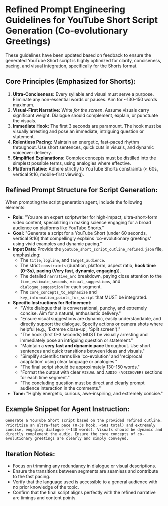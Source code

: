 # Refined Prompt Engineering Guidelines for YouTube Short Script Generation (Co-evolutionary Greetings)

These guidelines have been updated based on feedback to ensure the generated YouTube Short script is highly optimized for clarity, conciseness, pacing, and visual integration, specifically for the Shorts format.

## Core Principles (Emphasized for Shorts):

1.  **Ultra-Conciseness:** Every syllable and visual must serve a purpose. Eliminate any non-essential words or pauses. Aim for ~130-150 words maximum.
2.  **Visual-First Narrative:** Write *for the screen*. Assume visuals carry significant weight. Dialogue should complement, explain, or punctuate the visuals.
3.  **Immediate Hook:** The first 3 seconds are paramount. The hook must be visually arresting and pose an immediate, intriguing question or statement.
4.  **Relentless Pacing:** Maintain an energetic, fast-paced rhythm throughout. Use short sentences, quick cuts in visuals, and dynamic voiceover delivery.
5.  **Simplified Explanations:** Complex concepts must be distilled into the simplest possible terms, using analogies where effective.
6.  **Platform Native:** Adhere strictly to YouTube Shorts constraints (< 60s, vertical 9:16, mobile-first viewing).

## Refined Prompt Structure for Script Generation:

When prompting the script generation agent, include the following elements:

*   **Role:** "You are an expert scriptwriter for high-impact, ultra-short-form video content, specializing in making science engaging for a broad audience on platforms like YouTube Shorts."
*   **Goal:** "Generate a script for a YouTube Short (under 60 seconds, vertical 9:16) that compellingly explains 'co-evolutionary greetings' using vivid examples and dynamic pacing."
*   **Input Data:** Provide the `youtube_short_script_outline_refined.json` file, emphasizing:
    *   The `title`, `logline`, and `target_audience`.
    *   The strict `constraints` (duration, platform, aspect ratio, **hook time (0-3s)**, **pacing (Very fast, dynamic, engaging)**).
    *   The detailed `narrative_arc` breakdown, paying close attention to the `time_estimate_seconds`, `visual_suggestions`, and `dialogue_suggestion` for each segment.
    *   The `core_concepts_to_emphasize` and `key_information_points_for_script` that MUST be integrated.
*   **Specific Instructions for Refinement:**
    *   "Write dialogue that is conversational, punchy, and extremely concise. Aim for a natural, enthusiastic delivery."
    *   "Ensure visual suggestions are dynamic, easily understandable, and directly support the dialogue. Specify actions or camera shots where helpful (e.g., 'Extreme close-up', 'Split screen')."
    *   "The hook (first 0-3 seconds) MUST be visually arresting and immediately pose an intriguing question or statement."
    *   "Maintain a **very fast and dynamic pace** throughout. Use short sentences and quick transitions between ideas and visuals."
    *   "Simplify scientific terms like 'co-evolution' and 'reciprocal adaptation' using clear language or analogies."
    *   "The final script should be approximately 130-150 words."
    *   "Format the output with clear `VISUAL` and `AUDIO (VOICEOVER)` sections for each time segment."
    *   "The concluding question must be direct and clearly prompt audience interaction in the comments."
*   **Tone:** "Highly energetic, curious, awe-inspiring, and extremely concise."

## Example Snippet for Agent Instruction:

```
Generate a YouTube Short script based on the provided refined outline. Prioritize an ultra-fast pace (0-3s hook, <60s total) and extremely concise, engaging dialogue (~140 words). Visuals should be dynamic and directly complement the audio. Ensure the core concepts of co-evolutionary greetings are clearly and simply conveyed.
```

## Iteration Notes:

*   Focus on trimming any redundancy in dialogue or visual descriptions.
*   Ensure the transitions between segments are seamless and contribute to the fast pacing.
*   Verify that the language used is accessible to a general audience with no prior knowledge of the topic.
*   Confirm that the final script aligns perfectly with the refined narrative arc timings and content points.
